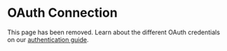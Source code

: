 # OAuth Connection

<InlineAlert slots="text"/>

This page has been removed. Learn about the different OAuth credentials on our [authentication guide](../).

